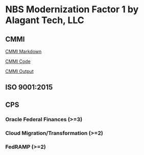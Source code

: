 # NBS Modernization Factor 1 by Alagant Tech, LLC

## CMMI 
[CMMI Markdown](https://github.com/ericaosta/alagant/blob/main/CMMI.md)

[CMMI Code](https://github.com/ericaosta/alagant/blob/main/CMMI.Rmd)

[CMMI Output](https://github.com/ericaosta/alagant/blob/main/cmmi_2021_sam_ML3_ML4_ML5_world.xlsx)


## ISO 9001:2015


## CPS


### Oracle Federal Finances (>=3)


### Cloud Migration/Transformation (>=2)


### FedRAMP (>=2)
